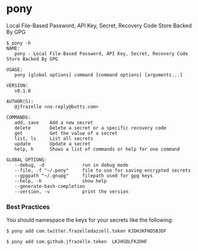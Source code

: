 # pony

Local File-Based Password, API Key, Secret, Recovery Code Store Backed By GPG

```console
$ pony -h
NAME:
   pony - Local File-Based Password, API Key, Secret, Recovery Code Store Backed By GPG

USAGE:
   pony [global options] command [command options] [arguments...]
   
VERSION:
   v0.1.0
   
AUTHOR(S):
   @jfrazelle <no-reply@butts.com> 
   
COMMANDS:
   add, save    Add a new secret
   delete       Delete a secret or a specific recovery code
   get          Get the value of a secret
   list, ls     List all secrets
   update       Update a secret
   help, h      Shows a list of commands or help for one command
   
GLOBAL OPTIONS:
   --debug, -d              run in debug mode
   --file, -f "~/.pony"     file to use for saving encrypted secrets
   --gpgpath "~/.gnupg"     filepath used for gpg keys
   --help, -h               show help
   --generate-bash-completion   
   --version, -v            print the version

```

### Best Practices

You should namespace the keys for your secrets like the following:

```console
$ pony add com.twitter.frazelledazzell.token KJDHJKFHDSBJDF

$ pony add com.github.jfrazelle.token  LKJHSDLFKJDHF
```
